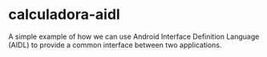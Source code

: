 calculadora-aidl
================

A simple example of how we can use Android Interface Definition Language (AIDL) to provide a common interface between two applications.

